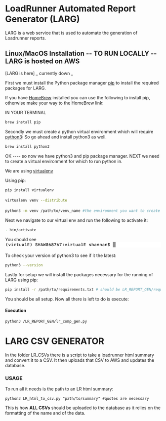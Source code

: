 # LoadRunner Automated Report Generator (LARG) 

LARG is a web service that is used to automate the generation of Loadrunner reports.

## Linux/MacOS Installation -- TO RUN LOCALLY -- LARG is hosted on AWS

[LARG is here] _ currently down _ 

First we must install the Python package manager [pip](https://pip.pypa.io/en/stable/) to install the required packages for LARG.

If you have [HomeBrew](https://brew.sh/) installed you can use the following to install pip, otherwise make your way to the HomeBrew link:


IN YOUR TERMINAL

```bash
brew install pip
```

Secondly we must create a python virtual environment which will require [python3](https://www.python.org/downloads/):
So go ahead and install python3 as well.

```bash
brew install python3
```

OK ---- so now we have python3 and pip package manager. NEXT we need to create a virtual environment for which to run python in. 

We are using [virtualenv](https://virtualenv.pypa.io/en/latest/)

Using pip:

```bash
pip install virtualenv

virtualenv venv --distribute

python3 -m venv /path/to/venv_name #the environment you want to create

```

Next we navigate to our virtual env and run the following to activate it:

```bash
. bin/activate
```

You should see ![Image of venv](./assets/venv.jpg)

To check your version of python3 to see if it the latest:

```bash
python3 --version
``` 

Lastly for setup we will install the packages necessary for the running of LARG using pip:

```bash
pip install -r /path/to/requirements.txt # should be LR_REPORT_GEN/requirements.txt
```

You should be all setup. Now all there is left to do is execute: 

#### Execution

```bash
python3 /LR_REPORT_GEN/lr_comp_gen.py
```

# LARG CSV GENERATOR 

In the folder LR_CSVs there is a script to take a loadrunner html summary and convert it to a CSV. It then uploads that CSV to AWS and updates the database.

### USAGE

To run all it needs is the path to an LR html summary:

```
python3 LR_html_to_csv.py "path/to/summary" #quotes are necessary
```
This is how  **ALL CSVs** should be uploaded to the database as it relies on the formatting of the name and of the data.





